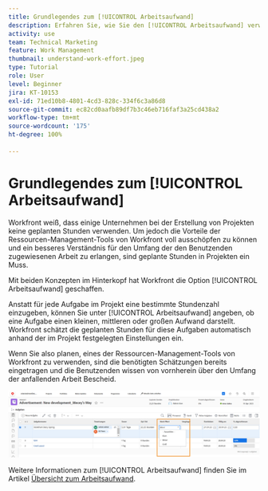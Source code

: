 ```yaml
---
title: Grundlegendes zum [!UICONTROL Arbeitsaufwand]
description: Erfahren Sie, wie Sie den [!UICONTROL Arbeitsaufwand] verwenden können, um eine schnelle Schätzung der geplanten Stunden in Ihrem Projektzeitplan zu erhalten.
activity: use
team: Technical Marketing
feature: Work Management
thumbnail: understand-work-effort.jpeg
type: Tutorial
role: User
level: Beginner
jira: KT-10153
exl-id: 71ed10b8-4801-4cd3-828c-334f6c3a86d8
source-git-commit: ec82cd0aafb89df7b3c46eb716faf3a25cd438a2
workflow-type: tm+mt
source-wordcount: '175'
ht-degree: 100%

---
```


# Grundlegendes zum [!UICONTROL Arbeitsaufwand]

Workfront weiß, dass einige Unternehmen bei der Erstellung von Projekten keine geplanten Stunden verwenden. Um jedoch die Vorteile der Ressourcen-Management-Tools von Workfront voll ausschöpfen zu können und ein besseres Verständnis für den Umfang der den Benutzenden zugewiesenen Arbeit zu erlangen, sind geplante Stunden in Projekten ein Muss.

Mit beiden Konzepten im Hinterkopf hat Workfront die Option [!UICONTROL Arbeitsaufwand] geschaffen.

Anstatt für jede Aufgabe im Projekt eine bestimmte Stundenzahl einzugeben, können Sie unter [!UICONTROL Arbeitsaufwand] angeben, ob eine Aufgabe einen kleinen, mittleren oder großen Aufwand darstellt. Workfront schätzt die geplanten Stunden für diese Aufgaben automatisch anhand der im Projekt festgelegten Einstellungen ein.

Wenn Sie also planen, eines der Ressourcen-Management-Tools von Workfront zu verwenden, sind die benötigten Schätzungen bereits eingetragen und die Benutzenden wissen von vornherein über den Umfang der anfallenden Arbeit Bescheid.

![Projektaufgabenliste mit der Spalte [!UICONTROL Arbeitsaufwand]](assets/planner-fund-work-effort.png)

Weitere Informationen zum [!UICONTROL Arbeitsaufwand] finden Sie im Artikel [Übersicht zum Arbeitsaufwand](https://experienceleague.adobe.com/docs/workfront/using/manage-work/tasks/task-information/work-effort.html?lang=de).
